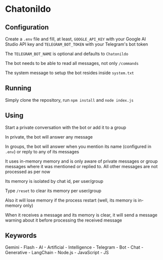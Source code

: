 # Chatonildo

## Configuration

Create a `.env` file and fill, at least, `GOOGLE_API_KEY` with your Google AI Studio API key and `TELEGRAM_BOT_TOKEN` with your Telegram's bot token

The `TELEGRAM_BOT_NAME` is optional and defaults to `Chatonildo`

The bot needs to be able to read all messages, not only `/commands`

The system message to setup the bot resides inside `system.txt`

## Running

Simply clone the repository, run `npm install` and `node index.js`

## Using

Start a private conversation with the bot or add it to a group

In private, the bot will answer any message

In groups, the bot will answer when you mention its name (configured in `.env`) or reply to any of its messages

It uses in-memory memory and is only aware of private messages or group messages where it was mentioned or replied to. All other messages are not processed as per now

Its memory is isolated by chat id, per user/group

Type `/reset` to clear its memory per user/group

Also it will lose memory if the process restart (well, its memory is in-memory only)

When it receives a message and its memory is clear, it will send a message warning about it before processing the received message

## Keywords

Gemini - Flash - AI - Artificial - Intelligence - Telegram - Bot - Chat - Generative - LangChain - Node.js - JavaScript - JS
